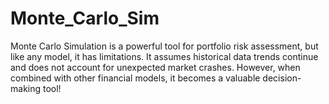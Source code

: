 # Monte_Carlo_Sim
Monte Carlo Simulation is a powerful tool for portfolio risk assessment, but like any model, it has limitations. It assumes historical data trends continue and does not account for unexpected market crashes. However, when combined with other financial models, it becomes a valuable decision-making tool!
